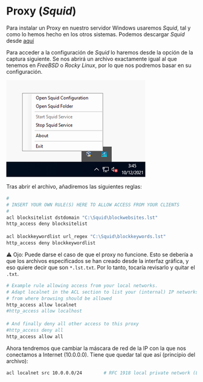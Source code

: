 

# Proxy (_Squid_)

Para instalar un Proxy en nuestro servidor Windows usaremos _Squid_, tal y como lo hemos hecho en los otros sistemas. Podemos descargar _Squid_ desde [aquí](https://packages.diladele.com/squid/4.14/squid.msi)

Para acceder a la configuración de _Squid_ lo haremos desde la opción de la captura siguiente. Se nos abrirá un archivo exactamente igual al que tenemos en _FreeBSD_ o _Rocky Linux_, por lo que nos podremos basar en su configuración. 

![Squid Load Config](images/ws_squid_config_access.png)

Tras abrir el archivo, añadiremos las siguientes reglas:

```bash
#
# INSERT YOUR OWN RULE(S) HERE TO ALLOW ACCESS FROM YOUR CLIENTS
#
acl blocksitelist dstdomain "C:\Squid\blockwebsites.lst"
http_access deny blocksitelist

acl blockkeywordlist url_regex "C:\Squid\blockkeywords.lst"
http_access deny blockkeywordlist
```

:warning: Ojo: Puede darse el caso de que el proxy no funcione. Esto se debería a que los archivos especificados se han creado desde la interfaz gráfica, y eso quiere decir que son ```*.lst.txt```. Por lo tanto, tocaría revisarlo y quitar el ```.txt```.

```bash
# Example rule allowing access from your local networks.
# Adapt localnet in the ACL section to list your (internal) IP networks
# from where browsing should be allowed
http_access allow localnet
#http_access allow localhost

# And finally deny all other access to this proxy
#http_access deny all
http_access allow all
```

Ahora tendremos que cambiar la máscara de red de la IP con la que nos conectamos a Internet (10.0.0.0). Tiene que quedar tal que así (principio del archivo):

```bash
acl localnet src 10.0.0.0/24        # RFC 1918 local private network (LAN)
```


